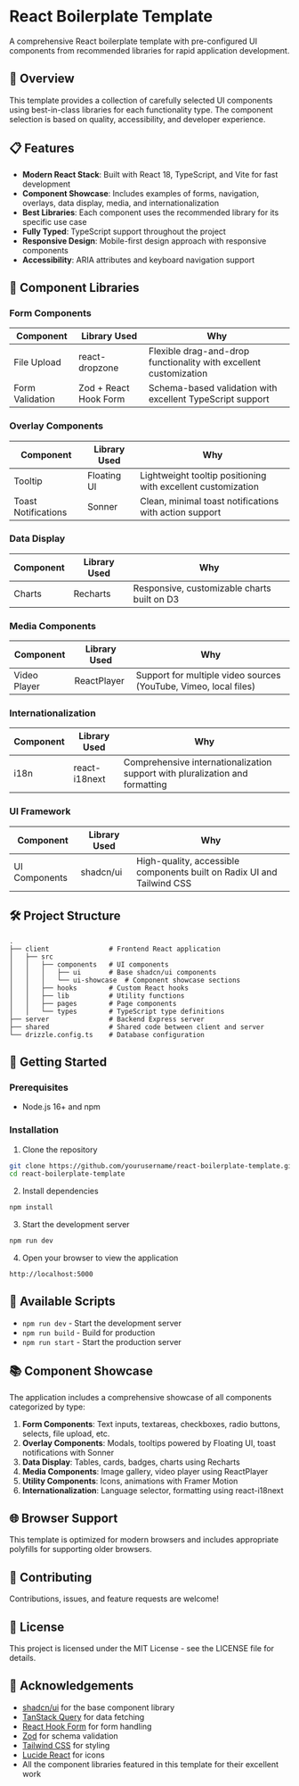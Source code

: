# React Boilerplate Template

A comprehensive React boilerplate template with pre-configured UI components from recommended libraries for rapid application development.

## 🚀 Overview

This template provides a collection of carefully selected UI components using best-in-class libraries for each functionality type. The component selection is based on quality, accessibility, and developer experience.

## 📋 Features

- **Modern React Stack**: Built with React 18, TypeScript, and Vite for fast development
- **Component Showcase**: Includes examples of forms, navigation, overlays, data display, media, and internationalization
- **Best Libraries**: Each component uses the recommended library for its specific use case
- **Fully Typed**: TypeScript support throughout the project
- **Responsive Design**: Mobile-first design approach with responsive components
- **Accessibility**: ARIA attributes and keyboard navigation support

## 🧩 Component Libraries

### Form Components
| Component | Library Used | Why |
|-----------|--------------|-----|
| File Upload | react-dropzone | Flexible drag-and-drop functionality with excellent customization |
| Form Validation | Zod + React Hook Form | Schema-based validation with excellent TypeScript support |

### Overlay Components
| Component | Library Used | Why |
|-----------|--------------|-----|
| Tooltip | Floating UI | Lightweight tooltip positioning with excellent customization |
| Toast Notifications | Sonner | Clean, minimal toast notifications with action support |

### Data Display
| Component | Library Used | Why |
|-----------|--------------|-----|
| Charts | Recharts | Responsive, customizable charts built on D3 |

### Media Components
| Component | Library Used | Why |
|-----------|--------------|-----|
| Video Player | ReactPlayer | Support for multiple video sources (YouTube, Vimeo, local files) |

### Internationalization
| Component | Library Used | Why |
|-----------|--------------|-----|
| i18n | react-i18next | Comprehensive internationalization support with pluralization and formatting |

### UI Framework
| Component | Library Used | Why |
|-----------|--------------|-----|
| UI Components | shadcn/ui | High-quality, accessible components built on Radix UI and Tailwind CSS |

## 🛠️ Project Structure

```
.
├── client               # Frontend React application
│   ├── src
│   │   ├── components   # UI components
│   │   │   ├── ui       # Base shadcn/ui components
│   │   │   └── ui-showcase  # Component showcase sections
│   │   ├── hooks        # Custom React hooks
│   │   ├── lib          # Utility functions
│   │   ├── pages        # Page components
│   │   └── types        # TypeScript type definitions
├── server               # Backend Express server
├── shared               # Shared code between client and server
└── drizzle.config.ts    # Database configuration
```

## 🚀 Getting Started

### Prerequisites
- Node.js 16+ and npm

### Installation

1. Clone the repository
```bash
git clone https://github.com/yourusername/react-boilerplate-template.git
cd react-boilerplate-template
```

2. Install dependencies
```bash
npm install
```

3. Start the development server
```bash
npm run dev
```

4. Open your browser to view the application
```
http://localhost:5000
```

## 🧰 Available Scripts

- `npm run dev` - Start the development server
- `npm run build` - Build for production
- `npm run start` - Start the production server

## 📚 Component Showcase

The application includes a comprehensive showcase of all components categorized by type:

1. **Form Components**: Text inputs, textareas, checkboxes, radio buttons, selects, file upload, etc.
2. **Overlay Components**: Modals, tooltips powered by Floating UI, toast notifications with Sonner
3. **Data Display**: Tables, cards, badges, charts using Recharts
4. **Media Components**: Image gallery, video player using ReactPlayer
5. **Utility Components**: Icons, animations with Framer Motion
6. **Internationalization**: Language selector, formatting using react-i18next

## 🌐 Browser Support

This template is optimized for modern browsers and includes appropriate polyfills for supporting older browsers.

## 🤝 Contributing

Contributions, issues, and feature requests are welcome!

## 📝 License

This project is licensed under the MIT License - see the LICENSE file for details.

## 🙏 Acknowledgements

- [shadcn/ui](https://ui.shadcn.com/) for the base component library
- [TanStack Query](https://tanstack.com/query) for data fetching
- [React Hook Form](https://react-hook-form.com/) for form handling
- [Zod](https://zod.dev/) for schema validation
- [Tailwind CSS](https://tailwindcss.com/) for styling
- [Lucide React](https://lucide.dev/) for icons
- All the component libraries featured in this template for their excellent work